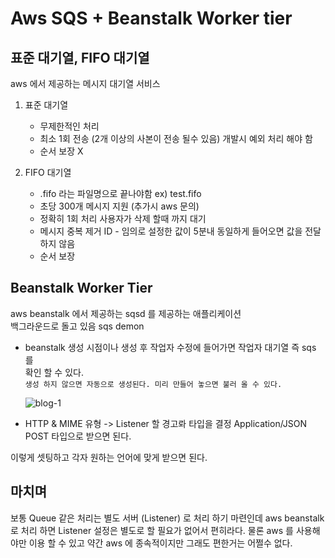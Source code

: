 # Aws SQS + Beanstalk Worker tier

## 표준 대기열, FIFO 대기열

aws 에서 제공하는 메시지 대기열 서비스  

1. 표준 대기열  
    * 무제한적인 처리 
    * 최소 1회 전송 (2개 이상의 사본이 전송 될수 있음)
      개발시 예외 처리 해야 함
    * 순서 보장 X

2. FIFO 대기열
    * .fifo 라는 파일명으로 끝나야함 ex) test.fifo
    * 초당 300개 메시지 지원 (추가시 aws 문의)
    * 정확히 1회 처리 사용자가 삭제 할때 까지 대기
    * 메시지 중복 제거 ID - 임의로 설정한 값이 5분내 동일하게 들어오면 값을 전달 하지 않음
    * 순서 보장

## Beanstalk Worker Tier

aws beanstalk 에서 제공하는 sqsd 를 제공하는 애플리케이션  
백그라운드로 돌고 있음 sqs demon

* beanstalk 생성 시점이나 생성 후 작업자 수정에 들어가면 작업자 대기열 즉 sqs 를  
확인 할 수 있다.  
`생성 하지 않으면 자동으로 생성된다. 미리 만들어 놓으면 불러 올 수 있다.`
    
    ![blog-1](https://user-images.githubusercontent.com/48957307/55339691-1e56f900-54de-11e9-87f1-65353a2ab848.png)

* HTTP & MIME 유형 -> Listener 할 경고롸 타입을 결정
Application/JSON POST 타입으로 받으면 된다.

이렇게 셋팅하고 각자 원하는 언어에 맞게 받으면 된다.

## 마치며

보통 Queue 같은 처리는 별도 서버 (Listener) 로 처리 하기 마련인데 aws beanstalk 로 처리 하면 Listener 설정은 별도로 할 필요가 없어서 편히라다. 물론 aws 를 사용해야만 이용 할 수 있고 약간 aws 에 종속적이지만 그래도 편한거는 어쩔수 없다.